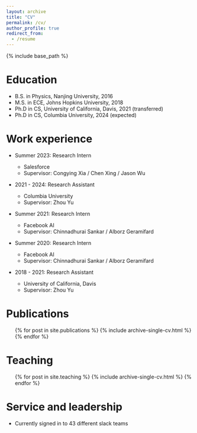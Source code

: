 ```yaml
---
layout: archive
title: "CV"
permalink: /cv/
author_profile: true
redirect_from:
  - /resume
---
```


{% include base_path %}

Education
======
* B.S. in Physics, Nanjing University, 2016
* M.S. in ECE, Johns Hopkins University, 2018
* Ph.D in CS, University of California, Davis, 2021 (transferred)
* Ph.D in CS, Columbia University, 2024 (expected)

Work experience
======

* Summer 2023: Research Intern
  * Salesforce
  * Supervisor: Congying Xia / Chen Xing / Jason Wu

* 2021 - 2024: Research Assistant
  * Columbia University
  * Supervisor: Zhou Yu

* Summer 2021: Research Intern
  * Facebook AI
  * Supervisor: Chinnadhurai Sankar / Alborz Geramifard

* Summer 2020: Research Intern
  * Facebook AI
  * Supervisor: Chinnadhurai Sankar / Alborz Geramifard
  
* 2018 - 2021: Research Assistant
  * University of California, Davis
  * Supervisor: Zhou Yu


<!-- Skills
======
* Skill 1
* Skill 2
  * Sub-skill 2.1
  * Sub-skill 2.2
  * Sub-skill 2.3
* Skill 3 -->

Publications
======
  <ul>{% for post in site.publications %}
    {% include archive-single-cv.html %}
  {% endfor %}</ul>
  
<!-- Talks
======
  <ul>{% for post in site.talks %}
    {% include archive-single-talk-cv.html %}
  {% endfor %}</ul> -->
  
Teaching
======
  <ul>{% for post in site.teaching %}
    {% include archive-single-cv.html %}
  {% endfor %}</ul>
  
Service and leadership
======
* Currently signed in to 43 different slack teams
